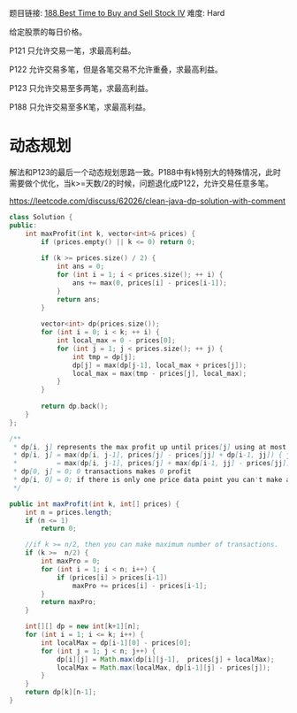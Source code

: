 题目链接: [188.Best Time to Buy and Sell Stock IV][1]
难度: Hard

给定股票的每日价格。

P121 只允许交易一笔，求最高利益。

P122 允许交易多笔，但是各笔交易不允许重叠，求最高利益。

P123 只允许交易至多两笔，求最高利益。

P188 只允许交易至多K笔，求最高利益。


# 动态规划

解法和P123的最后一个动态规划思路一致。P188中有k特别大的特殊情况，此时需要做个优化，当k>=天数/2的时候，问题退化成P122，允许交易任意多笔。

https://leetcode.com/discuss/62026/clean-java-dp-solution-with-comment


```cpp
class Solution {
public:
    int maxProfit(int k, vector<int>& prices) {
        if (prices.empty() || k <= 0) return 0;
        
        if (k >= prices.size() / 2) {
            int ans = 0;
            for (int i = 1; i < prices.size(); ++ i) {
                ans += max(0, prices[i] - prices[i-1]);
            }
            return ans;
        }
        
        vector<int> dp(prices.size());
        for (int i = 0; i < k; ++ i) {
            int local_max = 0 - prices[0];
            for (int j = 1; j < prices.size(); ++ j) {
                int tmp = dp[j];
                dp[j] = max(dp[j-1], local_max + prices[j]);
                local_max = max(tmp - prices[j], local_max);
            }
        }
        
        return dp.back();
    }
};
```

```java
/**
 * dp[i, j] represents the max profit up until prices[j] using at most i transactions. 
 * dp[i, j] = max(dp[i, j-1], prices[j] - prices[jj] + dp[i-1, jj]) { jj in range of [0, j-1] }
 *          = max(dp[i, j-1], prices[j] + max(dp[i-1, jj] - prices[jj]))
 * dp[0, j] = 0; 0 transactions makes 0 profit
 * dp[i, 0] = 0; if there is only one price data point you can't make any transaction.
 */

public int maxProfit(int k, int[] prices) {
    int n = prices.length;
    if (n <= 1)
        return 0;

    //if k >= n/2, then you can make maximum number of transactions.
    if (k >=  n/2) {
        int maxPro = 0;
        for (int i = 1; i < n; i++) {
            if (prices[i] > prices[i-1])
                maxPro += prices[i] - prices[i-1];
        }
        return maxPro;
    }

    int[][] dp = new int[k+1][n];
    for (int i = 1; i <= k; i++) {
        int localMax = dp[i-1][0] - prices[0];
        for (int j = 1; j < n; j++) {
            dp[i][j] = Math.max(dp[i][j-1],  prices[j] + localMax);
            localMax = Math.max(localMax, dp[i-1][j] - prices[j]);
        }
    }
    return dp[k][n-1];
}
```

[1]: https://leetcode.com/problems/best-time-to-buy-and-sell-stock-iv/